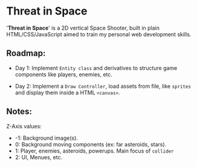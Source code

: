 # Threat in Space

'**Threat in Space**' is a 2D vertical Space Shooter, built in plain HTML/CSS/JavaScript aimed to train my personal web development skills.

## Roadmap:

- Day 1: Implement `Entity class` and derivatives to structure game components like players, enemies, etc.

- Day 2:
Implement a `Draw Controller`, load assets from file, like `sprites` and display them inside a HTML `<canvas>`.

## Notes:

Z-Axis values:
- -1: Background image(s).
- 0: Background moving components (ex: far asteroids, stars).
- 1: Player, enemies, asteroids, powerups. Main focus of `collider`
- 2: UI, Menues, etc.